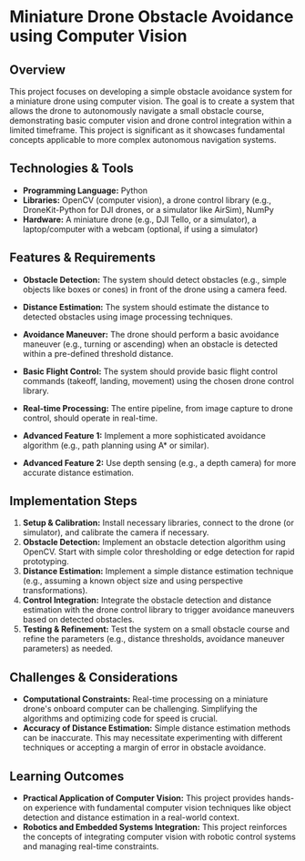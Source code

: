 #  Miniature Drone Obstacle Avoidance using Computer Vision

## Overview
This project focuses on developing a simple obstacle avoidance system for a miniature drone using computer vision.  The goal is to create a system that allows the drone to autonomously navigate a small obstacle course, demonstrating basic computer vision and drone control integration within a limited timeframe.  This project is significant as it showcases fundamental concepts applicable to more complex autonomous navigation systems.


## Technologies & Tools
- **Programming Language:** Python
- **Libraries:** OpenCV (computer vision),  a drone control library (e.g., DroneKit-Python for DJI drones, or a simulator like AirSim), NumPy
- **Hardware:** A miniature drone (e.g., DJI Tello, or a simulator), a laptop/computer with a webcam (optional, if using a simulator)


## Features & Requirements
- **Obstacle Detection:**  The system should detect obstacles (e.g., simple objects like boxes or cones) in front of the drone using a camera feed.
- **Distance Estimation:**  The system should estimate the distance to detected obstacles using image processing techniques.
- **Avoidance Maneuver:** The drone should perform a basic avoidance maneuver (e.g., turning or ascending) when an obstacle is detected within a pre-defined threshold distance.
- **Basic Flight Control:**  The system should provide basic flight control commands (takeoff, landing, movement) using the chosen drone control library.
- **Real-time Processing:** The entire pipeline, from image capture to drone control, should operate in real-time.

- **Advanced Feature 1:** Implement a more sophisticated avoidance algorithm (e.g., path planning using A* or similar).
- **Advanced Feature 2:**  Use depth sensing (e.g., a depth camera) for more accurate distance estimation.


## Implementation Steps
1. **Setup & Calibration:** Install necessary libraries, connect to the drone (or simulator), and calibrate the camera if necessary.
2. **Obstacle Detection:** Implement an obstacle detection algorithm using OpenCV.  Start with simple color thresholding or edge detection for rapid prototyping.
3. **Distance Estimation:** Implement a simple distance estimation technique (e.g., assuming a known object size and using perspective transformations).
4. **Control Integration:** Integrate the obstacle detection and distance estimation with the drone control library to trigger avoidance maneuvers based on detected obstacles.
5. **Testing & Refinement:** Test the system on a small obstacle course and refine the parameters (e.g., distance thresholds, avoidance maneuver parameters) as needed.


## Challenges & Considerations
- **Computational Constraints:**  Real-time processing on a miniature drone's onboard computer can be challenging.  Simplifying the algorithms and optimizing code for speed is crucial.
- **Accuracy of Distance Estimation:** Simple distance estimation methods can be inaccurate. This may necessitate experimenting with different techniques or accepting a margin of error in obstacle avoidance.


## Learning Outcomes
- **Practical Application of Computer Vision:**  This project provides hands-on experience with fundamental computer vision techniques like object detection and distance estimation in a real-world context.
- **Robotics and Embedded Systems Integration:**  This project reinforces the concepts of integrating computer vision with robotic control systems and managing real-time constraints.

